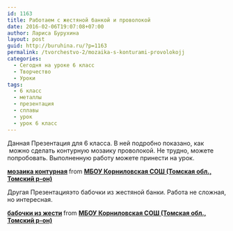 ```yaml
---
id: 1163
title: Работаем с жестяной банкой и проволокой
date: 2016-02-06T19:07:08+07:00
author: Лариса Бурухина
layout: post
guid: http://buruhina.ru/?p=1163
permalink: /tvorchestvo-2/mozaika-s-konturami-provolokojj
categories:
  - Сегодня на уроке 6 класс
  - Творчество
  - Уроки
tags:
  - 6 класс
  - металлы
  - презентация
  - сплавы
  - урок
  - урок 6 класс
---
```

Данная Презентация для 6 класса. В ней подробно показано, как  можно сделать контурную мозаику проволокой. Не трудно, можете попробовать. Выполненную работу можете принести на урок.



<div style="margin-bottom:5px">
  <strong> <a href="https://www.slideshare.net/viktorz1986/ss-57951987" title="мозаика контурная" target="_blank">мозаика контурная</a> </strong> from <strong><a target="_blank" href="http://www.slideshare.net/viktorz1986">МБОУ Корниловская СОШ (Томская обл., Томский р-он)</a></strong>
</div>

Другая Презентацияэто бабочки из жестяной банки. Работа не сложная, но интересная.



<div style="margin-bottom:5px">
  <strong> <a href="https://www.slideshare.net/viktorz1986/ss-57952042" title="бабочки из жести" target="_blank">бабочки из жести</a> </strong> from <strong><a target="_blank" href="http://www.slideshare.net/viktorz1986">МБОУ Корниловская СОШ (Томская обл., Томский р-он)</a></strong>
</div>